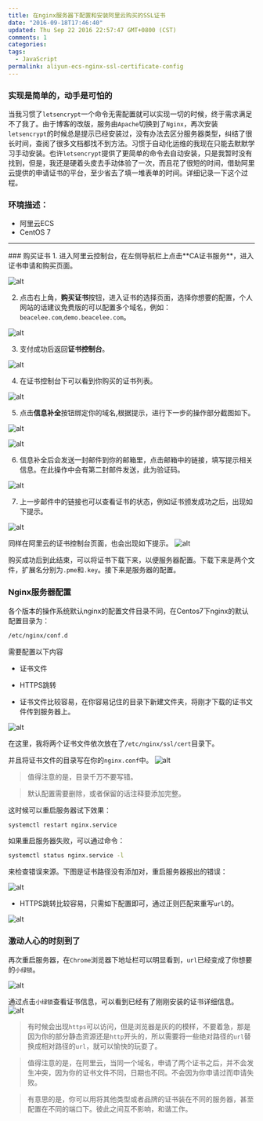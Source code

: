 ```yaml
---
title: 在nginx服务器下配置和安装阿里云购买的SSL证书
date: "2016-09-18T17:46:40"
updated: Thu Sep 22 2016 22:57:47 GMT+0800 (CST)
comments: 1
categories:
tags:
  - JavaScript
permalink: aliyun-ecs-nginx-ssl-certificate-config
---
```


### 实现是简单的，动手是可怕的
当我习惯了`letsencrypt`一个命令无需配置就可以实现一切的时候，终于需求满足不了我了。由于博客的改版，服务由`Apache`切换到了`Nginx`，再次安装`letsencrypt`的时候总是提示已经安装过，没有办法去区分服务器类型，纠结了很长时间，查阅了很多文档都找不到方法。习惯于自动化运维的我现在只能去默默学习手动安装。也许`letsencrypt`提供了更简单的命令去自动安装，只是我暂时没有找到，但是，我还是硬着头皮去手动体验了一次，而且花了很短的时间，借助阿里云提供的申请证书的平台，至少省去了填一堆表单的时间。详细记录一下这个过程。

<!--more-->
### 环境描述：
- 阿里云ECS
- CentOS 7
<hr/>
### 购买证书
1. 进入阿里云控制台，在左侧导航栏上点击**CA证书服务**，进入证书申请和购买页面。

![alt](https://beacelee.com/static/upload/201609/EzxAaHBR6RPmMZ5iierrfZFt.png)

2. 点击右上角，**购买证书**按钮，进入证书的选择页面，选择你想要的配置，个人网站的话建议免费版的可以配置多个域名，例如：`beacelee.com`,`demo.beacelee.com`。

![alt](https://beacelee.com/static/upload/201609/65sE13RTi1DF_BH0mHKf-BrD.png)

3. 支付成功后返回**证书控制台**。

![alt](https://beacelee.com/static/upload/201609/nQj9TvBMtIgr3TD-TXJT8dDu.png)

4. 在证书控制台下可以看到你购买的证书列表。

![alt](https://beacelee.com/static/upload/201609/5BQtVgoelZOWxRJ4OK3qYDB6.png)

5. 点击**信息补全**按钮绑定你的域名,根据提示，进行下一步的操作部分截图如下。

![alt](https://beacelee.com/static/upload/201609/dipFuDG5er6qA7tQU7Sc_X33.png)

![alt](https://beacelee.com/static/upload/201609/WMAkCAYZFrShiQ-6vLomXm70.jpg)

6. 信息补全后会发送一封邮件到你的邮箱里，点击邮箱中的链接，填写提示相关信息。在此操作中会有第二封邮件发送，此为验证码。

![alt](https://beacelee.com/static/upload/201609/P3Nxw_1PmKPTE8ppMem-R-4n.png)

7. 上一步邮件中的链接也可以查看证书的状态，例如证书颁发成功之后，出现如下提示。

![alt](https://beacelee.com/static/upload/201609/iSusjpJT0ZlciPnaR2peCBK9.png)

同样在阿里云的证书控制台页面，也会出现如下提示。
![alt](https://beacelee.com/static/upload/201609/oN2IK3ohhni8B6aBdPaSeIPk.png)

购买成功后到此结束，可以将证书下载下来，以便服务器配置。下载下来是两个文件，扩展名分别为`.pme`和`.key`。接下来是服务器的配置。

### Nginx服务器配置
各个版本的操作系统默认nginx的配置文件目录不同，在Centos7下nginx的默认配置目录为：
```bash
/etc/nginx/conf.d
```
需要配置以下内容
- 证书文件
- HTTPS跳转

- 证书文件比较容易，在你容易记住的目录下新建文件夹，将刚才下载的证书文件传到服务器上。

![alt](https://beacelee.com/static/upload/201609/j_V3wny7Tjc_X8GVrhm6_GpL.png)

在这里，我将两个证书文件依次放在了`/etc/nginx/ssl/cert`目录下。

并且将证书文件的目录写在你的`nginx.conf`中。
![alt](https://beacelee.com/static/upload/201609/8t1coznLD2--bJ6yEM1qPXk5.png)

> 值得注意的是，目录千万不要写错。

> 默认配置需要删除，或者保留的话注释要添加完整。

这时候可以重启服务器试下效果：
```bash
systemctl restart nginx.service
```
如果重启服务器失败，可以通过命令：
```bash
systemctl status nginx.service -l
```
来检查错误来源。下图是证书路径没有添加对，重启服务器报出的错误：

![alt](https://beacelee.com/static/upload/201609/kHgV1Y4ysO7cifWvjTw-E4B2.png)

- HTTPS跳转比较容易，只需如下配置即可，通过正则匹配来重写`url`的。

![alt](https://beacelee.com/static/upload/201609/uls2ZpMDlA9_6Sxt_9M0aGyV.png)

### 激动人心的时刻到了
再次重启服务器，在`Chrome`浏览器下地址栏可以明显看到，`url`已经变成了你想要的`小绿锁`。

![alt](https://beacelee.com/static/upload/201609/dPS8WI6UEKHDz6f_hXNSBeKW.png)

通过点击`小绿锁`查看证书信息，可以看到已经有了刚刚安装的证书详细信息。
![alt](https://beacelee.com/static/upload/201609/Pd6Cu2RmI8bWoY1yEOHyZItj.png)

> 有时候会出现`https`可以访问，但是浏览器是灰的的模样，不要着急，那是因为你的部分静态资源还是`http`开头的，所以需要将一些绝对路径的`url`替换成相对路径的`url`，就可以愉快的玩耍了。

>  值得注意的是，在阿里云，当同一个域名，申请了两个证书之后，并不会发生冲突，因为你的证书文件不同，日期也不同。不会因为你申请过而申请失败。

> 有意思的是，你可以用将其他类型或者品牌的证书装在不同的服务器，甚至配置在不同的端口下。彼此之间互不影响，和谐工作。
